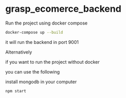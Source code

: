 # grasp_ecomerce_backend

Run the project using docker compose 

```bash
docker-compose up --build 
```

it will run the backend in port 9001

Alternatively

if you want to run the project without docker

you can use the following

install mongodb in your computer 


```bash 
npm start
```


